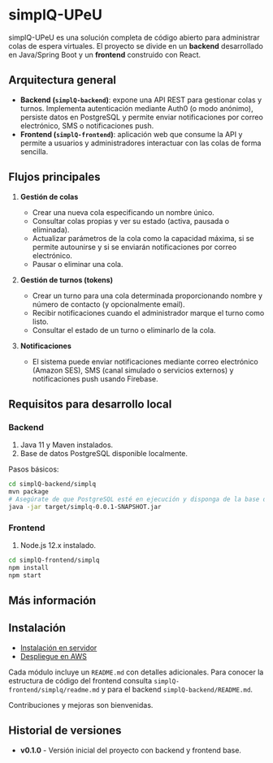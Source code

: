 # simplQ-UPeU

simplQ-UPeU es una solución completa de código abierto para administrar colas de espera virtuales. El proyecto se divide en un **backend** desarrollado en Java/Spring Boot y un **frontend** construido con React.

## Arquitectura general

- **Backend (`simplQ-backend`)**: expone una API REST para gestionar colas y turnos. Implementa autenticación mediante Auth0 (o modo anónimo), persiste datos en PostgreSQL y permite enviar notificaciones por correo electrónico, SMS o notificaciones push.
- **Frontend (`simplQ-frontend`)**: aplicación web que consume la API y permite a usuarios y administradores interactuar con las colas de forma sencilla.

## Flujos principales

1. **Gestión de colas**
   - Crear una nueva cola especificando un nombre único.
   - Consultar colas propias y ver su estado (activa, pausada o eliminada).
   - Actualizar parámetros de la cola como la capacidad máxima, si se permite autounirse y si se enviarán notificaciones por correo electrónico.
   - Pausar o eliminar una cola.

2. **Gestión de turnos (tokens)**
   - Crear un turno para una cola determinada proporcionando nombre y número de contacto (y opcionalmente email).
   - Recibir notificaciones cuando el administrador marque el turno como listo.
   - Consultar el estado de un turno o eliminarlo de la cola.

3. **Notificaciones**
   - El sistema puede enviar notificaciones mediante correo electrónico (Amazon SES), SMS (canal simulado o servicios externos) y notificaciones push usando Firebase.

## Requisitos para desarrollo local

### Backend

1. Java 11 y Maven instalados.
2. Base de datos PostgreSQL disponible localmente.

Pasos básicos:

```bash
cd simplQ-backend/simplq
mvn package
# Asegúrate de que PostgreSQL esté en ejecución y disponga de la base de datos "simplq"
java -jar target/simplq-0.0.1-SNAPSHOT.jar
```

### Frontend

1. Node.js 12.x instalado.

```bash
cd simplQ-frontend/simplq
npm install
npm start
```

## Más información

## Instalación

- [Instalación en servidor](docs/INSTALACION_SERVIDOR.md)
- [Despliegue en AWS](docs/INSTALACION_AWS.md)

Cada módulo incluye un `README.md` con detalles adicionales. Para conocer la estructura de código del frontend consulta `simplQ-frontend/simplq/readme.md` y para el backend `simplQ-backend/README.md`.

Contribuciones y mejoras son bienvenidas.

## Historial de versiones

- **v0.1.0** - Versión inicial del proyecto con backend y frontend base.
